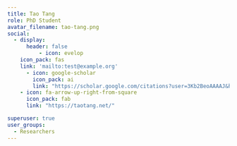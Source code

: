 ```yaml
---
title: Tao Tang
role: PhD Student
avatar_filename: tao-tang.png
social:
  - display:
      header: false
          - icon: evelop
    icon_pack: fas
    link: 'mailto:test@example.org'
      - icon: google-scholar
        icon_pack: ai
        link: "https://scholar.google.com/citations?user=3Kb2BeoAAAAJ&hl=en "
    - icon: fa-arrow-up-right-from-square
      icon_pack: fab
      link: "https://taotang.net/"

superuser: true
user_groups:
  - Researchers
---
```

